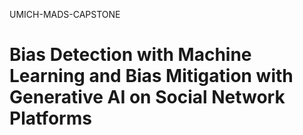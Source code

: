 UMICH-MADS-CAPSTONE
# Bias Detection with Machine Learning and Bias Mitigation with Generative AI on Social Network Platforms
